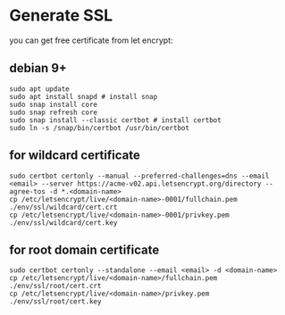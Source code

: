 # Generate SSL

you can get free certificate from let encrypt:

## debian 9+
```
sudo apt update
sudo apt install snapd # install snap
sudo snap install core
sudo snap refresh core
sudo snap install --classic certbot # install certbot
sudo ln -s /snap/bin/certbot /usr/bin/certbot
```
## for wildcard certificate
```
sudo certbot certonly --manual --preferred-challenges=dns --email <email> --server https://acme-v02.api.letsencrypt.org/directory --agree-tos -d *.<domain-name>
cp /etc/letsencrypt/live/<domain-name>-0001/fullchain.pem ./env/ssl/wildcard/cert.crt
cp /etc/letsencrypt/live/<domain-name>-0001/privkey.pem ./env/ssl/wildcard/cert.key 
```

## for root domain certificate
```
sudo certbot certonly --standalone --email <email> -d <domain-name>
cp /etc/letsencrypt/live/<domain-name>/fullchain.pem ./env/ssl/root/cert.crt
cp /etc/letsencrypt/live/<domain-name>/privkey.pem ./env/ssl/root/cert.key
```